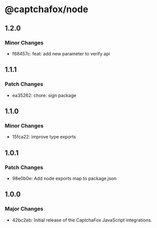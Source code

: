 # @captchafox/node

## 1.2.0

### Minor Changes

- f68457c: feat: add new parameter to verify api

## 1.1.1

### Patch Changes

- ea35262: chore: sign package

## 1.1.0

### Minor Changes

- 15fca22: improve type exports

## 1.0.1

### Patch Changes

- 98e0b0e: Add node exports map to package.json

## 1.0.0

### Major Changes

- 42bc2eb: Initial release of the CaptchaFox JavaScript integrations.
